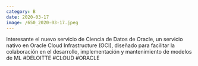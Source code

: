 ```yaml
--- 
category: B 
date: 2020-03-17 
image: /650_2020-03-17.jpeg 
--- 
```


Interesante el nuevo servicio de Ciencia de Datos de Oracle, un servicio nativo en Oracle Cloud Infrastructure (OCI), diseñado para facilitar la colaboración en el desarrollo, implementación y mantenimiento de modelos de ML #DELOITTE #CLOUD #ORACLE